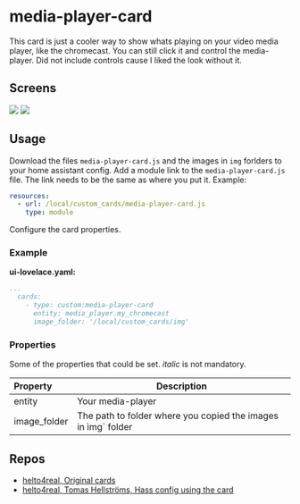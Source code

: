 # media-player-card
This card is just a cooler way to show whats playing on your video media player, like the chromecast. You can still click it and control the media-player. Did not include controls cause I liked the look without it.
## Screens 

<a href="docs/screen_1.png" target="_blank"><img src="docs/screen_1.png"  /></a>
<a href="docs/screen_2.png" target="_blank"><img src="docs/screen_2.png"  /></a>

## Usage
Download the files `media-player-card.js` and the images in `img` forlders to your home assistant config. Add a module link to the `media-player-card.js` file. The link needs to be the same as where you put it.
Example:
```yaml
resources:
  - url: /local/custom_cards/media-player-card.js
    type: module
```
Configure the card properties.

### Example

**ui-lovelace.yaml:**

```yaml
...
  cards:
    - type: custom:media-player-card
      entity: media_player.my_chromecast
      image_folder: '/local/custom_cards/img'
```


### Properties
Some of the properties that could be set. *italic* is not mandatory.

| Property |Description
|:---------|-----------
| entity | Your media-player
| image_folder | The path to folder where you copied the images in ìmg` folder

## Repos 
- [helto4real, Original cards](https://github.com/helto4real/lovelace-custom-cards)
- [helto4real, Tomas Hellströms, Hass config using the card](https://github.com/helto4real/hassio)
